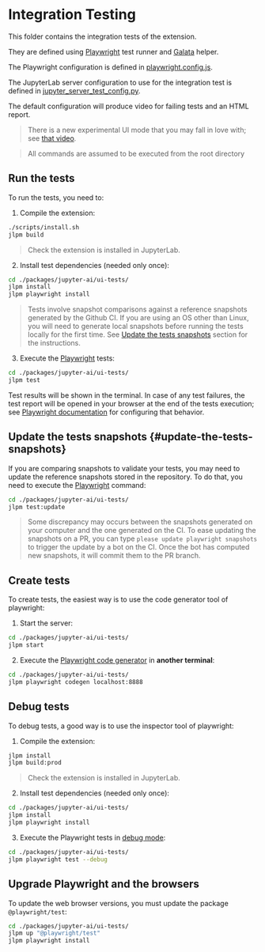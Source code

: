 # Integration Testing

This folder contains the integration tests of the extension.

They are defined using [Playwright](https://playwright.dev/docs/intro) test runner
and [Galata](https://github.com/jupyterlab/jupyterlab/tree/master/galata) helper.

The Playwright configuration is defined in [playwright.config.js](./playwright.config.js).

The JupyterLab server configuration to use for the integration test is defined
in [jupyter_server_test_config.py](./jupyter_server_test_config.py).

The default configuration will produce video for failing tests and an HTML report.

> There is a new experimental UI mode that you may fall in love with; see [that video](https://www.youtube.com/watch?v=jF0yA-JLQW0).

> All commands are assumed to be executed from the root directory

## Run the tests

To run the tests, you need to:

1. Compile the extension:

```sh
./scripts/install.sh
jlpm build
```

> Check the extension is installed in JupyterLab.

2. Install test dependencies (needed only once):

```sh
cd ./packages/jupyter-ai/ui-tests/
jlpm install
jlpm playwright install
```

> Tests involve snapshot comparisons against a reference snapshots generated by the Github CI. If you are using an OS other than Linux, you will need to generate local snapshots before running the tests locally for the first time. See [Update the tests snapshots](#update-the-tests-snapshots) section for the instructions.

3. Execute the [Playwright](https://playwright.dev/docs/intro) tests:

```sh
cd ./packages/jupyter-ai/ui-tests/
jlpm test
```

Test results will be shown in the terminal. In case of any test failures, the test report
will be opened in your browser at the end of the tests execution; see
[Playwright documentation](https://playwright.dev/docs/test-reporters#html-reporter)
for configuring that behavior.

## Update the tests snapshots {#update-the-tests-snapshots}

If you are comparing snapshots to validate your tests, you may need to update
the reference snapshots stored in the repository. To do that, you need to execute the [Playwright](https://playwright.dev/docs/intro) command:

```sh
cd ./packages/jupyter-ai/ui-tests/
jlpm test:update
```

> Some discrepancy may occurs between the snapshots generated on your computer and
> the one generated on the CI. To ease updating the snapshots on a PR, you can
> type `please update playwright snapshots` to trigger the update by a bot on the CI.
> Once the bot has computed new snapshots, it will commit them to the PR branch.

## Create tests

To create tests, the easiest way is to use the code generator tool of playwright:

1. Start the server:

```sh
cd ./packages/jupyter-ai/ui-tests/
jlpm start
```

2. Execute the [Playwright code generator](https://playwright.dev/docs/codegen) in **another terminal**:

```sh
cd ./packages/jupyter-ai/ui-tests/
jlpm playwright codegen localhost:8888
```

## Debug tests

To debug tests, a good way is to use the inspector tool of playwright:

1. Compile the extension:

```sh
jlpm install
jlpm build:prod
```

> Check the extension is installed in JupyterLab.

2. Install test dependencies (needed only once):

```sh
cd ./packages/jupyter-ai/ui-tests/
jlpm install
jlpm playwright install
```

3. Execute the Playwright tests in [debug mode](https://playwright.dev/docs/debug):

```sh
cd ./packages/jupyter-ai/ui-tests/
jlpm playwright test --debug
```

## Upgrade Playwright and the browsers

To update the web browser versions, you must update the package `@playwright/test`:

```sh
cd ./packages/jupyter-ai/ui-tests/
jlpm up "@playwright/test"
jlpm playwright install
```
